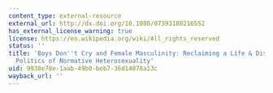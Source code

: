 ```yaml
---
content_type: external-resource
external_url: http://dx.doi.org/10.1080/07393180216552
has_external_license_warning: true
license: https://en.wikipedia.org/wiki/All_rights_reserved
status: ''
title: 'Boys Don''t Cry and Female Masculinity: Reclaiming a Life & Dismantling the
  Politics of Normative Heterosexuality'
uid: 9938e78e-1aab-49b0-beb7-36d14078a13c
wayback_url: ''
---
```


